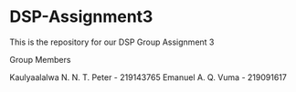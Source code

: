 # DSP-Assignment3

This is the repository for our DSP Group Assignment 3

Group Members

Kaulyaalalwa N. N. T. Peter - 219143765
Emanuel A. Q. Vuma - 219091617
